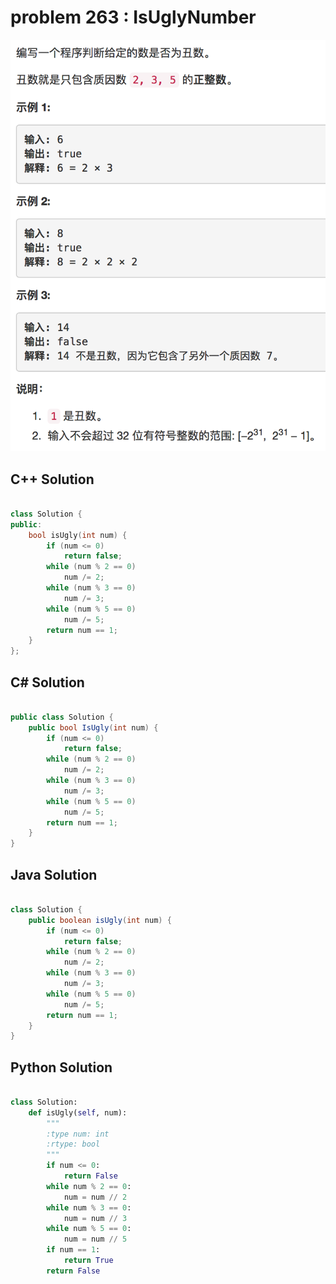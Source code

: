 
# problem 263 : IsUglyNumber

<img src="https://github.com/Peefy/PeefyLeetCode/blob/master/doc/201-300/263.IsUglyNumber/problem.png"/>

## C++ Solution

```c++

class Solution {
public:
    bool isUgly(int num) {
        if (num <= 0) 
            return false;
        while (num % 2 == 0) 
            num /= 2;
        while (num % 3 == 0) 
            num /= 3;
        while (num % 5 == 0) 
            num /= 5;
        return num == 1;
    }
};

```

## C# Solution

```csharp

public class Solution {
    public bool IsUgly(int num) {
        if (num <= 0) 
            return false;
        while (num % 2 == 0) 
            num /= 2;
        while (num % 3 == 0) 
            num /= 3;
        while (num % 5 == 0) 
            num /= 5;
        return num == 1;
    }
}

```

## Java Solution

```java

class Solution {
    public boolean isUgly(int num) {
        if (num <= 0) 
            return false;
        while (num % 2 == 0) 
            num /= 2;
        while (num % 3 == 0) 
            num /= 3;
        while (num % 5 == 0) 
            num /= 5;
        return num == 1;
    }
}

```

## Python Solution

```python

class Solution:
    def isUgly(self, num):
        """
        :type num: int
        :rtype: bool
        """
        if num <= 0:
            return False
        while num % 2 == 0:
            num = num // 2
        while num % 3 == 0:
            num = num // 3
        while num % 5 == 0:
            num = num // 5
        if num == 1:
            return True
        return False

```




